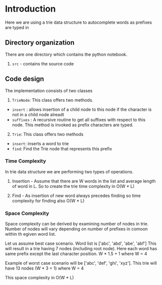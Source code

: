 # Introduction

Here we are using a trie data structure to autocomplete words as prefixes are typed in

## Directory organization

There are one directory which contains the python notebook. 
1. `src` - contains the source code


## Code design

The implementation consists of two classes

1. `TrieNode`: This class offers two methods.
  - `insert` : allows insertion of a child node to this node if the character is not in a child node alreadt
  - `suffixes` : A recursive routine to get all suffixes with respect to this node. This method is invoked as prefix characters are typed.
  
2. `Trie`: This class offers two methods
  - `insert`: inserts a word to trie
  - `find`: Find the Trie node that represents this prefix
  
### Time Complexity

In trie data structure we are performing two types of operations.

1. Insertion - Assume that there are W words in the list and average length of word in L. So to create the trie time complexity in O(W * L)

2. Find - As insertion of new word always precedes finding so time complexity for finding also O(W * L)

### Space Complexity

Space complexity can be derived by examining number of nodes in trie. Number of nodes will vary depending on number of prefixes in comoon within th egiven word list.

Let us assume best case scenario. Word list is ['abc', 'abd', 'abe', 'abf'] This will result in a trie having 7 nodes (including root node). Here each word has same prefix except the last character position. W * 1.5 + 1 where W = 4

Example of worst case scenario will be ['abc', 'def', 'ghi', 'xyz']. This trie will have 13 nodes (W * 3 + 1) where W = 4

This space complexity in O(W * L)
